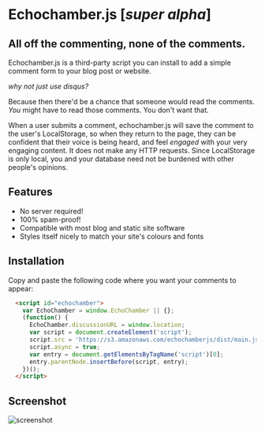 # Echochamber.js [_super alpha_]

## All off the commenting, none of the comments.

Echochamber.js is a third-party script you can install to add a simple comment
form to your blog post or website.

_why not just use disqus?_

Because then there'd be a chance that someone would read the comments. _You_
might have to read those comments. You don't want that.

When a user submits a comment, echochamber.js will save the comment to the user's
LocalStorage, so when they return to the page, they can be confident that their
voice is being heard, and feel _engaged_ with your very engaging content. It does
not make any HTTP requests. Since LocalStorage is only local, you and your database
need not be burdened with other people's opinions.

## Features

- No server required!
- 100% spam-proof!
- Compatible with most blog and static site software
- Styles itself nicely to match your site's colours and fonts

## Installation

Copy and paste the following code where you want your comments to appear:

```html
  <script id="echochamber">
    var EchoChamber = window.EchoChamber || {};
    (function() {
      EchoChamber.discussionURL = window.location;
      var script = document.createElement('script');
      script.src = 'https://s3.amazonaws.com/echochamberjs/dist/main.js';
      script.async = true;
      var entry = document.getElementsByTagName('script')[0];
      entry.parentNode.insertBefore(script, entry);
    })();
  </script>

```

## Screenshot

![screenshot](https://s3.amazonaws.com/f.cl.ly/items/1C2d1h3E2D07432A1W2Q/Screen%20Shot%202015-07-14%20at%206.19.28%20PM.png)
